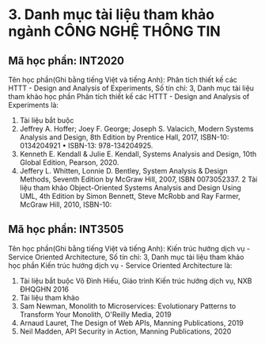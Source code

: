 # 3. Danh mục tài liệu tham khảo ngành CÔNG NGHỆ THÔNG TIN
## Mã học phần: INT2020
Tên học phần(Ghi bằng tiếng Việt và tiếng Anh): Phân tích thiết kế các HTTT - Design and Analysis of Experiments, Số tín chỉ: 3, Danh mục tài liệu tham khảo học phần Phân tích thiết kế các HTTT - Design and Analysis of Experiments là:
1. Tài liệu bắt buộc
1. Jeffrey A. Hoffer; Joey F. George; Joseph S. Valacich, Modern Systems Analysis and Design, 8th Edition by Prentice Hall, 2017, ISBN-10: 0134204921 • ISBN-13: 978-134204925.
2. Kenneth E. Kendall & Julie E. Kendall, Systems Analysis and Design, 10th Global Edition, Pearson, 2020.
3. Jeffery L. Whitten, Lonnie D. Bentley, System Analysis & Design Methods, Seventh Edition by McGraw Hill, 2007, ISBN 0073052337.
2 Tài liệu tham khảo
Object-Oriented Systems Analysis and Design Using UML, 4th Edition by Simon Bennett, Steve McRobb and Ray Farmer, McGraw Hill, 2010, ISBN-10:
## Mã học phần: INT3505
Tên học phần(Ghi bằng tiếng Việt và tiếng Anh): Kiến trúc hướng dịch vụ  - Service Oriented Architecture, Số tín chỉ: 3, Danh mục tài liệu tham khảo học phần Kiến trúc hướng dịch vụ  - Service Oriented Architecture là:
1. Tài liệu bắt buộc
Võ Đình Hiếu, Giáo trình Kiến trúc hướng dịch vụ, NXB ĐHQGHN 2016
2. Tài liệu tham khảo
1. Sam Newman, Monolith to Microservices: Evolutionary Patterns to Transform Your Monolith, O'Reilly Media, 2019
2. Arnaud Lauret, The Design of Web APIs, Manning Publications, 2019
3. Neil Madden, API Security in Action, Manning Publications, 2020
